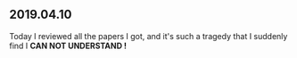 ## 2019.04.10
Today I reviewed all the papers I got, and it's such a tragedy that I suddenly find I **CAN NOT UNDERSTAND !**

